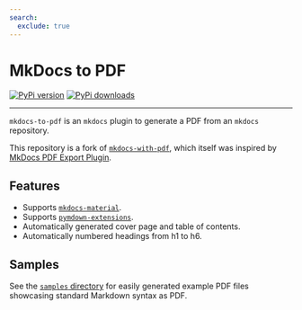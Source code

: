 ```yaml
---
search:
  exclude: true
---
```


# MkDocs to PDF

[![PyPi version](https://img.shields.io/pypi/v/mkdocs-to-pdf.svg)](https://pypi.org/project/mkdocs-to-pdf)
[![PyPi downloads](https://img.shields.io/pypi/dm/mkdocs-to-pdf.svg)](https://pypi.org/project/mkdocs-to-pdf)

---

`mkdocs-to-pdf` is an `mkdocs` plugin to generate a PDF from an `mkdocs` repository.

This repository is a fork of [`mkdocs-with-pdf`][mkdocs-with-pdf], which itself
was inspired by [MkDocs PDF Export Plugin][mkdocs-pdf-export-plugin].

[mkdocs-with-pdf]: https://github.com/orzih/mkdocs-with-pdf
[mkdocs-pdf-export-plugin]: https://github.com/zhaoterryy/mkdocs-pdf-export-plugin

## Features

- Supports [`mkdocs-material`][mkdocs-material].
- Supports [`pymdown-extensions`][pymdown-extensions].
- Automatically generated cover page and table of contents.
- Automatically numbered headings from h1 to h6.

[mkdocs-material]: https://squidfunk.github.io/mkdocs-material/
[pymdown-extensions]: https://facelessuser.github.io/pymdown-extensions/

## Samples

See the [`samples` directory](https://github.com/domWalters/mkdocs-to-pdf/tree/develop/samples)
for easily generated example PDF files showcasing standard Markdown syntax as
PDF.
